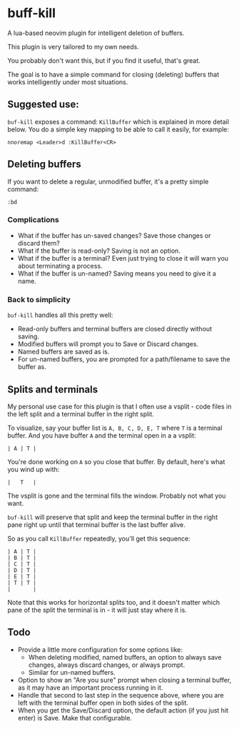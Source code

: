 # buff-kill

A lua-based neovim plugin for intelligent deletion of buffers.

This plugin is very tailored to my own needs.

You probably don't want this, but if you find it useful, that's great.

The goal is to have a simple command for closing (deleting) buffers that works intelligently under most situations.

## Suggested use:

`buf-kill` exposes a command: `KillBuffer` which is explained in more detail below. You do a simple key mapping to be able to call it easily, for example:

```
nnoremap <Leader>d :KillBuffer<CR>
```

## Deleting buffers

If you want to delete a regular, unmodified buffer, it's a pretty simple command:

```
:bd
```

### Complications

- What if the buffer has un-saved changes? Save those changes or discard them?
- What if the buffer is read-only? Saving is not an option.
- What if the buffer is a terminal? Even just trying to close it will warn you about terminating a process.
- What if the buffer is un-named? Saving means you need to give it a name.

### Back to simplicity

`buf-kill` handles all this pretty well:

- Read-only buffers and terminal buffers are closed directly without saving.
- Modified buffers will prompt you to Save or Discard changes.
- Named buffers are saved as is.
- For un-named buffers, you are prompted for a path/filename to save the buffer as.

## Splits and terminals

My personal use case for this plugin is that I often use a vsplit - code files in the left split and a terminal buffer in the right split.

To visualize, say your buffer list is `A, B, C, D, E, T` where `T` is a terminal buffer. And you have buffer `A` and the terminal open in a a vsplit:

```
| A | T |
```

You're done working on `A` so you close that buffer. By default, here's what you wind up with:

```
|   T   |
```

The vsplit is gone and the terminal fills the window. Probably not what you want.

`buf-kill` will preserve that split and keep the terminal buffer in the right pane right up until that terminal buffer is the last buffer alive.

So as you call `KillBuffer` repeatedly, you'll get this sequence:

```
| A | T |
| B | T |
| C | T |
| D | T |
| E | T |
| T | T |
|       |
```

Note that this works for horizontal splits too, and it doesn't matter which pane of the split the terminal is in - it will just stay where it is.

## Todo

- Provide a little more configuration for some options like:
  - When deleting modified, named buffers, an option to always save changes, always discard changes, or always prompt.
  - Similar for un-named buffers.
- Option to show an "Are you sure" prompt when closing a terminal buffer, as it may have an important process running in it.
- Handle that second to last step in the sequence above, where you are left with the terminal buffer open in both sides of the split.
- When you get the Save/Discard option, the default action (if you just hit enter) is Save. Make that configurable.
